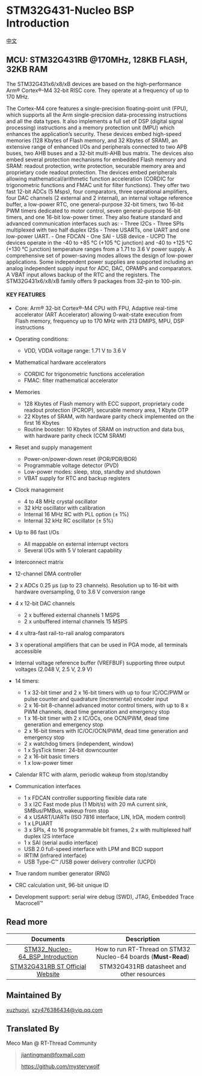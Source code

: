 # STM32G431-Nucleo BSP Introduction

[中文](README_zh.md) 

## MCU: STM32G431RB @170MHz, 128KB FLASH,  32KB RAM

The STM32G431x6/x8/xB devices are based on the high-performance Arm® Cortex®-M4 32-bit RISC core. They operate at a frequency of up to 170 MHz.

The Cortex-M4 core features a single-precision floating-point unit (FPU), which supports all the Arm single-precision data-processing instructions and all the data types. It also implements a full set of DSP (digital signal processing) instructions and a memory protection unit (MPU) which enhances the application’s security.
These devices embed high-speed memories (128 Kbytes of Flash memory, and 32 Kbytes of SRAM), an extensive range of enhanced I/Os and peripherals connected to two APB buses, two AHB buses and a 32-bit multi-AHB bus matrix.
The devices also embed several protection mechanisms for embedded Flash memory and SRAM: readout protection, write protection, securable memory area and proprietary code readout protection.
The devices embed peripherals allowing mathematical/arithmetic function acceleration (CORDIC for trigonometric functions and FMAC unit for filter functions).
They offer two fast 12-bit ADCs (5 Msps), four comparators, three operational amplifiers, four DAC channels (2 external and 2 internal), an internal voltage reference buffer, a low-power RTC, one general-purpose 32-bit timers, two 16-bit PWM timers dedicated to motor control, seven general-purpose 16-bit timers, and one 16-bit low-power timer.
They also feature standard and advanced communication interfaces such as:
\- Three I2Cs
\- Three SPIs multiplexed with two half duplex I2Ss
\- Three USARTs, one UART and one low-power UART.
\- One FDCAN
\- One SAI
\- USB device
\- UCPD
The devices operate in the -40 to +85 °C (+105 °C junction) and -40 to +125 °C (+130 °C junction) temperature ranges from a 1.71 to 3.6 V power supply. A comprehensive set of power-saving modes allows the design of low-power applications.
Some independent power supplies are supported including an analog independent supply input for ADC, DAC, OPAMPs and comparators. A VBAT input allows backup of the RTC and the registers.
The STM32G431x6/x8/xB family offers 9 packages from 32-pin to 100-pin.

#### KEY FEATURES

- Core: Arm® 32-bit Cortex®-M4 CPU with FPU, Adaptive real-time accelerator (ART Accelerator) allowing 0-wait-state execution from Flash memory, frequency up to 170 MHz with 213 DMIPS, MPU, DSP instructions
- Operating conditions:
  - VDD, VDDA voltage range: 1.71 V to 3.6 V
- Mathematical hardware accelerators
  - CORDIC for trigonometric functions acceleration
  - FMAC: filter mathematical accelerator
- Memories
  - 128 Kbytes of Flash memory with ECC support, proprietary code readout protection (PCROP), securable memory area, 1 Kbyte OTP
  - 22 Kbytes of SRAM, with hardware parity check implemented on the first 16 Kbytes
  - Routine booster: 10 Kbytes of SRAM on instruction and data bus, with hardware parity check (CCM SRAM)
- Reset and supply management
  - Power-on/power-down reset (POR/PDR/BOR)
  - Programmable voltage detector (PVD)
  - Low-power modes: sleep, stop, standby and shutdown
  - VBAT supply for RTC and backup registers
- Clock management
  - 4 to 48 MHz crystal oscillator
  - 32 kHz oscillator with calibration
  - Internal 16 MHz RC with PLL option (± 1%)
  - Internal 32 kHz RC oscillator (± 5%)
- Up to 86 fast I/Os
  - All mappable on external interrupt vectors
  - Several I/Os with 5 V tolerant capability
- Interconnect matrix
- 12-channel DMA controller
- 2 x ADCs 0.25 µs (up to 23 channels). Resolution up to 16-bit with hardware oversampling, 0 to 3.6 V conversion range

- 4 x 12-bit DAC channels
  - 2 x buffered external channels 1 MSPS
  - 2 x unbuffered internal channels 15 MSPS
- 4 x ultra-fast rail-to-rail analog comparators
- 3 x operational amplifiers that can be used in PGA mode, all terminals accessible
- Internal voltage reference buffer (VREFBUF) supporting three output voltages (2.048 V, 2.5 V, 2.9 V)
- 14 timers:
  - 1 x 32-bit timer and 2 x 16-bit timers with up to four IC/OC/PWM or pulse counter and quadrature (incremental) encoder input
  - 2 x 16-bit 8-channel advanced motor control timers, with up to 8 x PWM channels, dead time generation and emergency stop
  - 1 x 16-bit timer with 2 x IC/OCs, one OCN/PWM, dead time generation and emergency stop
  - 2 x 16-bit timers with IC/OC/OCN/PWM, dead time generation and emergency stop
  - 2 x watchdog timers (independent, window)
  - 1 x SysTick timer: 24-bit downcounter
  - 2 x 16-bit basic timers
  - 1 x low-power timer
- Calendar RTC with alarm, periodic wakeup from stop/standby
- Communication interfaces
  - 1 x FDCAN controller supporting flexible data rate
  - 3 x I2C Fast mode plus (1 Mbit/s) with 20 mA current sink, SMBus/PMBus, wakeup from stop
  - 4 x USART/UARTs (ISO 7816 interface, LIN, IrDA, modem control)
  - 1 x LPUART
  - 3 x SPIs, 4 to 16 programmable bit frames, 2 x with multiplexed half duplex I2S interface
  - 1 x SAI (serial audio interface)
  - USB 2.0 full-speed interface with LPM and BCD support
  - IRTIM (infrared interface)
  - USB Type-C™ /USB power delivery controller (UCPD)
- True random number generator (RNG)
- CRC calculation unit, 96-bit unique ID
- Development support: serial wire debug (SWD), JTAG, Embedded Trace Macrocell™



## Read more

|                          Documents                           |                         Description                          |
| :----------------------------------------------------------: | :----------------------------------------------------------: |
| [STM32_Nucleo-64_BSP_Introduction](../docs/STM32_Nucleo-64_BSP_Introduction.md) | How to run RT-Thread on STM32 Nucleo-64 boards (**Must-Read**) |
| [STM32G431RB ST Official Website](https://www.st.com/en/microcontrollers-microprocessors/stm32g431rb.html#documentation) |          STM32G431RB datasheet and other resources           |



## Maintained By

[xuzhuoyi](https://github.com/xuzhuoyi), <xzy476386434@vip.qq.com>



## Translated By

Meco Man @ RT-Thread Community

> jiantingman@foxmail.com 
>
> https://github.com/mysterywolf
